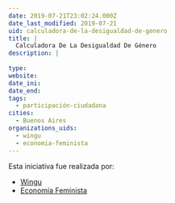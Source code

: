```yaml
---
date: 2019-07-21T23:02:24.000Z
date_last_modified: 2019-07-21
uid: calculadora-de-la-desigualdad-de-genero
title: |
  Calculadora De La Desigualdad De Género
description: |
  
type: 
website: 
date_ini: 
date_end: 
tags:
  - participación-ciudadana
cities: 
  - Buenos Aires
organizations_uids:
  - wingu
  - economia-feminista
---
```


Esta iniciativa fue realizada por:

- [Wingu](/organizaciones/wingu)
- [Economía Feminista](/organizaciones/economia-feminista)
